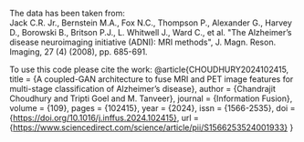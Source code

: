 The data has been taken from:  
Jack C.R. Jr., Bernstein M.A., Fox N.C., Thompson P., Alexander G., Harvey D., Borowski B., Britson P.J., L. Whitwell J., Ward C., et al. "The Alzheimer’s disease neuroimaging initiative (ADNI): MRI methods", J. Magn. Reson. Imaging, 27 (4) (2008), pp. 685-691.

To use this code please cite the work:
@article{CHOUDHURY2024102415,
title = {A coupled-GAN architecture to fuse MRI and PET image features for multi-stage classification of Alzheimer’s disease},
author = {Chandrajit Choudhury and Tripti Goel and M. Tanveer},
journal = {Information Fusion},
volume = {109},
pages = {102415},
year = {2024},
issn = {1566-2535},
doi = {https://doi.org/10.1016/j.inffus.2024.102415},
url = {https://www.sciencedirect.com/science/article/pii/S1566253524001933}
}
